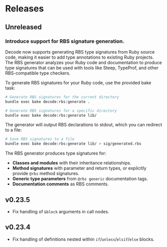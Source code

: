 # Releases

## Unreleased

### Introduce support for RBS signature generation.

Decode now supports generating RBS type signatures from Ruby source code, making it easier to add type annotations to existing Ruby projects. The RBS generator analyzes your Ruby code and documentation to produce type signatures that can be used with tools like Steep, TypeProf, and other RBS-compatible type checkers.

To generate RBS signatures for your Ruby code, use the provided bake task:

```bash
# Generate RBS signatures for the current directory
bundle exec bake decode:rbs:generate .

# Generate RBS signatures for a specific directory
bundle exec bake decode:rbs:generate lib/
```

The generator will output RBS declarations to stdout, which you can redirect to a file:

```bash
# Save RBS signatures to a file
bundle exec bake decode:rbs:generate lib/ > sig/generated.rbs
```

The RBS generator produces type signatures for:

- **Classes and modules** with their inheritance relationships.
- **Method signatures** with parameter and return types, or explicitly provide `@rbs` method signatures.
- **Generic type parameters** from `@rbs generic` documentation tags.
- **Documentation comments** as RBS comments.

## v0.23.5

  - Fix handling of `&block` arguments in call nodes.

## v0.23.4

  - Fix handling of definitions nested within `if`/`unless`/`elsif`/`else` blocks.

